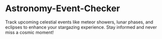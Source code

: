 # Astronomy-Event-Checker
Track upcoming celestial events like meteor showers, lunar phases, and eclipses to enhance your stargazing experience. Stay informed and never miss a cosmic moment!
